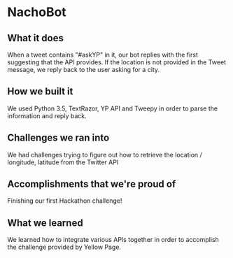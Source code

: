 # NachoBot

## What it does
When a tweet contains "#askYP" in it, our bot replies with the first suggesting that the API provides. If the location is not provided in the Tweet message, we reply back to the user asking for a city.

## How we built it
We used Python 3.5, TextRazor, YP API and Tweepy in order to parse the information and reply back.

## Challenges we ran into
We had challenges trying to figure out how to retrieve the location / longitude, latitude from the Twitter API

## Accomplishments that we're proud of
Finishing our first Hackathon challenge!

## What we learned
We learned how to integrate various APIs together in order to accomplish the challenge provided by Yellow Page.